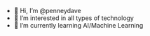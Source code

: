 - 👋 Hi, I’m @penneydave
- 👀 I’m interested in all types of technology
- 🌱 I’m currently learning AI/Machine Learning


<!---
penneydave/penneydave is a ✨ special ✨ repository because its `README.md` (this file) appears on your GitHub profile.
You can click the Preview link to take a look at your changes.
--->
